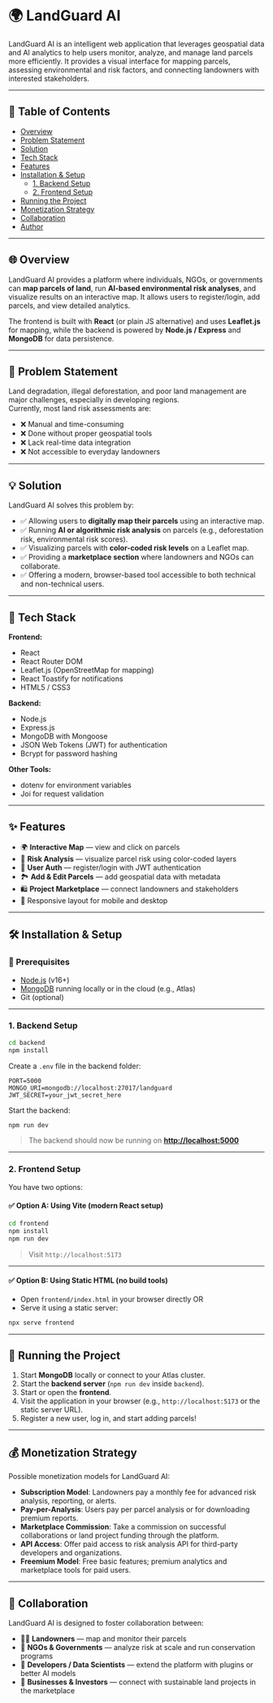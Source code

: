 
# 🌍 LandGuard AI

LandGuard AI is an intelligent web application that leverages geospatial data and AI analytics to help users monitor, analyze, and manage land parcels more efficiently. It provides a visual interface for mapping parcels, assessing environmental and risk factors, and connecting landowners with interested stakeholders.

---

## 🚀 Table of Contents

- [Overview](#-overview)  
- [Problem Statement](#-problem-statement)  
- [Solution](#-solution)  
- [Tech Stack](#-tech-stack)  
- [Features](#-features)  
- [Installation & Setup](#-installation--setup)  
  - [1. Backend Setup](#1-backend-setup)  
  - [2. Frontend Setup](#2-frontend-setup)  
- [Running the Project](#-running-the-project)  
- [Monetization Strategy](#-monetization-strategy)  
- [Collaboration](#-collaboration)  
- [Author](#-author)

---

## 🌐 Overview

LandGuard AI provides a platform where individuals, NGOs, or governments can **map parcels of land**, run **AI-based environmental risk analyses**, and visualize results on an interactive map. It allows users to register/login, add parcels, and view detailed analytics.

The frontend is built with **React** (or plain JS alternative) and uses **Leaflet.js** for mapping, while the backend is powered by **Node.js / Express** and **MongoDB** for data persistence.

---

## 🧭 Problem Statement

Land degradation, illegal deforestation, and poor land management are major challenges, especially in developing regions.  
Currently, most land risk assessments are:

- ❌ Manual and time-consuming  
- ❌ Done without proper geospatial tools  
- ❌ Lack real-time data integration  
- ❌ Not accessible to everyday landowners

---

## 💡 Solution

LandGuard AI solves this problem by:

- ✅ Allowing users to **digitally map their parcels** using an interactive map.  
- ✅ Running **AI or algorithmic risk analysis** on parcels (e.g., deforestation risk, environmental risk scores).  
- ✅ Visualizing parcels with **color-coded risk levels** on a Leaflet map.  
- ✅ Providing a **marketplace section** where landowners and NGOs can collaborate.  
- ✅ Offering a modern, browser-based tool accessible to both technical and non-technical users.

---

## 🧱 Tech Stack

**Frontend:**
- React 
- React Router DOM
- Leaflet.js (OpenStreetMap for mapping)
- React Toastify for notifications
- HTML5 / CSS3

**Backend:**
- Node.js
- Express.js
- MongoDB with Mongoose
- JSON Web Tokens (JWT) for authentication
- Bcrypt for password hashing

**Other Tools:**

- dotenv for environment variables
- Joi for request validation

---

## ✨ Features

- 🌍 **Interactive Map** — view and click on parcels  
- 🧠 **Risk Analysis** — visualize parcel risk using color-coded layers  
- 📝 **User Auth** — register/login with JWT authentication  
- 🏞️ **Add & Edit Parcels** — add geospatial data with metadata  
- 🛍️ **Project Marketplace** — connect landowners and stakeholders  
- 📱 Responsive layout for mobile and desktop

---

## 🛠️ Installation & Setup

### 📌 Prerequisites

- [Node.js](https://nodejs.org/) (v16+)
- [MongoDB](https://www.mongodb.com/) running locally or in the cloud (e.g., Atlas)
- Git (optional)

---

### 1. Backend Setup

```bash
cd backend
npm install
````

Create a `.env` file in the backend folder:

```
PORT=5000
MONGO_URI=mongodb://localhost:27017/landguard
JWT_SECRET=your_jwt_secret_here
```

Start the backend:

```bash
npm run dev
```

> The backend should now be running on **[http://localhost:5000](http://localhost:5000)**

---

### 2. Frontend Setup

You have two options:

#### ✅ Option A: Using Vite (modern React setup)

```bash
cd frontend
npm install
npm run dev
```

> Visit `http://localhost:5173`

---

#### ✅ Option B: Using Static HTML (no build tools)

* Open `frontend/index.html` in your browser directly
  OR
* Serve it using a static server:

```bash
npx serve frontend
```

---

## 🧠 Running the Project

1. Start **MongoDB** locally or connect to your Atlas cluster.
2. Start the **backend server** (`npm run dev` inside `backend`).
3. Start or open the **frontend**.
4. Visit the application in your browser (e.g., `http://localhost:5173` or the static server URL).
5. Register a new user, log in, and start adding parcels!

---

## 💰 Monetization Strategy

Possible monetization models for LandGuard AI:

* **Subscription Model**: Landowners pay a monthly fee for advanced risk analysis, reporting, or alerts.
* **Pay-per-Analysis**: Users pay per parcel analysis or for downloading premium reports.
* **Marketplace Commission**: Take a commission on successful collaborations or land project funding through the platform.
* **API Access**: Offer paid access to risk analysis API for third-party developers and organizations.
* **Freemium Model**: Free basic features; premium analytics and marketplace tools for paid users.

---

## 🤝 Collaboration

LandGuard AI is designed to foster collaboration between:

* 🧑‍🌾 **Landowners** — map and monitor their parcels
* 🌱 **NGOs & Governments** — analyze risk at scale and run conservation programs
* 🧠 **Developers / Data Scientists** — extend the platform with plugins or better AI models
* 💼 **Businesses & Investors** — connect with sustainable land projects in the marketplace

